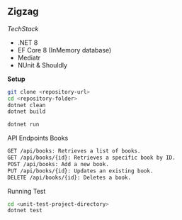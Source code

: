 ## Zigzag


*TechStack*
- .NET 8
- EF Core 8 (InMemory database)
- Mediatr
- NUnit & Shouldly

**Setup**
``` bash
git clone <repository-url>
cd <repository-folder>
dotnet clean
dotnet build

dotnet run
```

API Endpoints
Books
``` bash
GET /api/books: Retrieves a list of books.
GET /api/books/{id}: Retrieves a specific book by ID.
POST /api/books: Add a new book.
PUT /api/books/{id}: Updates an existing book.
DELETE /api/books/{id}: Deletes a book.
```

Running Test
``` bash
cd <unit-test-project-directory>
dotnet test
```

